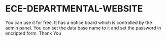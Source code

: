 # ECE-DEPARTMENTAL-WEBSITE
You can use it for free. It has a notice board which is controlled by the admin panel. You can set the data base name to it and set the password in encripted form.
Thank You

